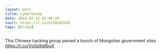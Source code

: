 ```yaml
---
layout: post
title: CyberScoop
date: 2018-07-22 02:00:20
tourl: https://t.co/UiSN102kIR
tags: [Group]
---
```

This Chinese hacking group pwned a bunch of Mongolian government sites https://t.co/Vu0s9s6buX